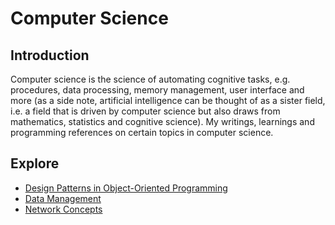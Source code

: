 # Computer Science
## Introduction
Computer science is the science of automating cognitive tasks, e.g. procedures, data processing, memory management, user interface and more (as a side note, artificial intelligence can be thought of as a sister field, i.e. a field that is driven by computer science but also draws from mathematics, statistics and cognitive science). My writings, learnings and programming references on certain topics in computer science.

## Explore
- [Design Patterns in Object-Oriented Programming](https://pranigopu.github.io/computer-science/design-patterns-in-oop)
- [Data Management](https://pranigopu.github.io/computer-science/data-management.html)
- [Network Concepts](https://pranigopu.github.io/computer-science/network-concepts.html)